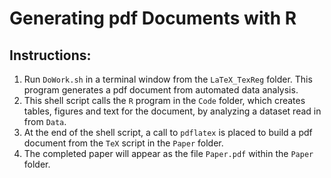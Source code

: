# Generating pdf Documents with R

## Instructions:
1. Run ```DoWork.sh``` in a terminal window from the ```LaTeX_TexReg``` folder. 
This program generates a pdf document from automated data analysis. 
1. This shell script calls the ```R``` program in the ```Code``` folder, 
which creates tables, figures and text for the document, 
by analyzing a dataset read in from ```Data```. 
1. At the end of the shell script, a call to ```pdflatex``` is placed 
to build a pdf document from the ```TeX``` script in the ```Paper``` folder. 
1. The completed paper will appear as the file ```Paper.pdf``` 
within the ```Paper``` folder. 

